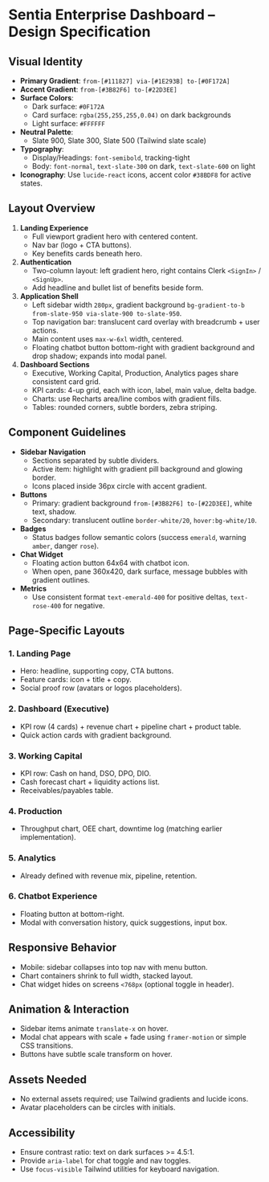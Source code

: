 ﻿# Sentia Enterprise Dashboard – Design Specification

## Visual Identity
- **Primary Gradient**: `from-[#111827] via-[#1E293B] to-[#0F172A]`
- **Accent Gradient**: `from-[#3B82F6] to-[#22D3EE]`
- **Surface Colors**: 
  - Dark surface: `#0F172A`
  - Card surface: `rgba(255,255,255,0.04)` on dark backgrounds
  - Light surface: `#FFFFFF`
- **Neutral Palette**:
  - Slate 900, Slate 300, Slate 500 (Tailwind slate scale)
- **Typography**:
  - Display/Headings: `font-semibold`, tracking-tight
  - Body: `font-normal`, `text-slate-300` on dark, `text-slate-600` on light
- **Iconography**: Use `lucide-react` icons, accent color `#38BDF8` for active states.

## Layout Overview
1. **Landing Experience**
   - Full viewport gradient hero with centered content.
   - Nav bar (logo + CTA buttons).
   - Key benefits cards beneath hero.
2. **Authentication**
   - Two-column layout: left gradient hero, right contains Clerk `<SignIn>` / `<SignUp>`.
   - Add headline and bullet list of benefits beside form.
3. **Application Shell**
   - Left sidebar width `280px`, gradient background `bg-gradient-to-b from-slate-950 via-slate-900 to-slate-950`.
   - Top navigation bar: translucent card overlay with breadcrumb + user actions.
   - Main content uses `max-w-6xl` width, centered.
   - Floating chatbot button bottom-right with gradient background and drop shadow; expands into modal panel.
4. **Dashboard Sections**
   - Executive, Working Capital, Production, Analytics pages share consistent card grid.
   - KPI cards: 4-up grid, each with icon, label, main value, delta badge.
   - Charts: use Recharts area/line combos with gradient fills.
   - Tables: rounded corners, subtle borders, zebra striping.

## Component Guidelines
- **Sidebar Navigation**
  - Sections separated by subtle dividers.
  - Active item: highlight with gradient pill background and glowing border.
  - Icons placed inside 36px circle with accent gradient.
- **Buttons**
  - Primary: gradient background `from-[#3B82F6] to-[#22D3EE]`, white text, shadow.
  - Secondary: translucent outline `border-white/20`, `hover:bg-white/10`.
- **Badges**
  - Status badges follow semantic colors (success `emerald`, warning `amber`, danger `rose`).
- **Chat Widget**
  - Floating action button 64x64 with chatbot icon.
  - When open, pane 360x420, dark surface, message bubbles with gradient outlines.
- **Metrics**
  - Use consistent format `text-emerald-400` for positive deltas, `text-rose-400` for negative.

## Page-Specific Layouts
### 1. Landing Page
- Hero: headline, supporting copy, CTA buttons.
- Feature cards: icon + title + copy.
- Social proof row (avatars or logos placeholders).

### 2. Dashboard (Executive)
- KPI row (4 cards) + revenue chart + pipeline chart + product table.
- Quick action cards with gradient background.

### 3. Working Capital
- KPI row: Cash on hand, DSO, DPO, DIO.
- Cash forecast chart + liquidity actions list.
- Receivables/payables table.

### 4. Production
- Throughput chart, OEE chart, downtime log (matching earlier implementation).

### 5. Analytics
- Already defined with revenue mix, pipeline, retention.

### 6. Chatbot Experience
- Floating button at bottom-right.
- Modal with conversation history, quick suggestions, input box.

## Responsive Behavior
- Mobile: sidebar collapses into top nav with menu button.
- Chart containers shrink to full width, stacked layout.
- Chat widget hides on screens `<768px` (optional toggle in header).

## Animation & Interaction
- Sidebar items animate `translate-x` on hover.
- Modal chat appears with scale + fade using `framer-motion` or simple CSS transitions.
- Buttons have subtle scale transform on hover.

## Assets Needed
- No external assets required; use Tailwind gradients and lucide icons.
- Avatar placeholders can be circles with initials.

## Accessibility
- Ensure contrast ratio: text on dark surfaces >= 4.5:1.
- Provide `aria-label` for chat toggle and nav toggles.
- Use `focus-visible` Tailwind utilities for keyboard navigation.

